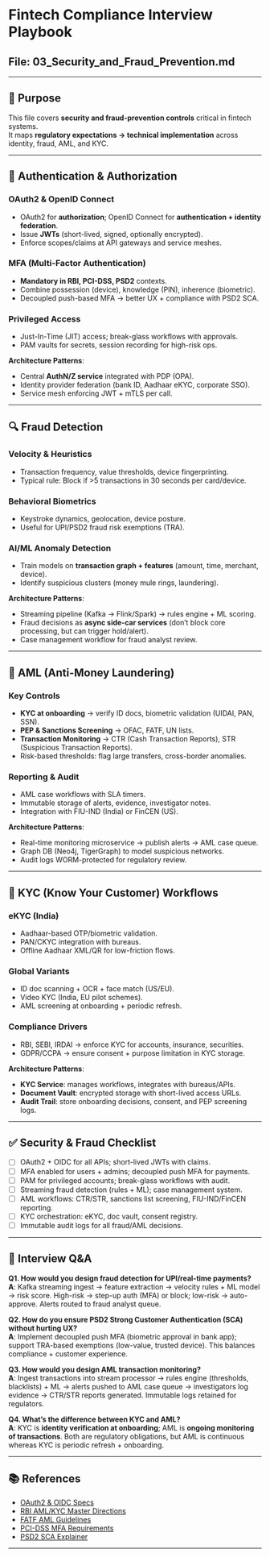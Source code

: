 # Fintech Compliance Interview Playbook  
## File: 03_Security_and_Fraud_Prevention.md  

---

## 🎯 Purpose  
This file covers **security and fraud-prevention controls** critical in fintech systems.  
It maps **regulatory expectations → technical implementation** across identity, fraud, AML, and KYC.  

---

## 🔑 Authentication & Authorization  

### OAuth2 & OpenID Connect  
- OAuth2 for **authorization**; OpenID Connect for **authentication + identity federation**.  
- Issue **JWTs** (short-lived, signed, optionally encrypted).  
- Enforce scopes/claims at API gateways and service meshes.  

### MFA (Multi-Factor Authentication)  
- **Mandatory in RBI, PCI-DSS, PSD2** contexts.  
- Combine possession (device), knowledge (PIN), inherence (biometric).  
- Decoupled push-based MFA → better UX + compliance with PSD2 SCA.  

### Privileged Access  
- Just-In-Time (JIT) access; break-glass workflows with approvals.  
- PAM vaults for secrets, session recording for high-risk ops.  

**Architecture Patterns**:  
- Central **AuthN/Z service** integrated with PDP (OPA).  
- Identity provider federation (bank ID, Aadhaar eKYC, corporate SSO).  
- Service mesh enforcing JWT + mTLS per call.  

---

## 🔍 Fraud Detection  

### Velocity & Heuristics  
- Transaction frequency, value thresholds, device fingerprinting.  
- Typical rule: Block if >5 transactions in 30 seconds per card/device.  

### Behavioral Biometrics  
- Keystroke dynamics, geolocation, device posture.  
- Useful for UPI/PSD2 fraud risk exemptions (TRA).  

### AI/ML Anomaly Detection  
- Train models on **transaction graph + features** (amount, time, merchant, device).  
- Identify suspicious clusters (money mule rings, laundering).  

**Architecture Patterns**:  
- Streaming pipeline (Kafka → Flink/Spark) → rules engine + ML scoring.  
- Fraud decisions as **async side-car services** (don’t block core processing, but can trigger hold/alert).  
- Case management workflow for fraud analyst review.  

---

## 🏦 AML (Anti-Money Laundering)  

### Key Controls  
- **KYC at onboarding** → verify ID docs, biometric validation (UIDAI, PAN, SSN).  
- **PEP & Sanctions Screening** → OFAC, FATF, UN lists.  
- **Transaction Monitoring** → CTR (Cash Transaction Reports), STR (Suspicious Transaction Reports).  
- Risk-based thresholds: flag large transfers, cross-border anomalies.  

### Reporting & Audit  
- AML case workflows with SLA timers.  
- Immutable storage of alerts, evidence, investigator notes.  
- Integration with FIU-IND (India) or FinCEN (US).  

**Architecture Patterns**:  
- Real-time monitoring microservice → publish alerts → AML case queue.  
- Graph DB (Neo4j, TigerGraph) to model suspicious networks.  
- Audit logs WORM-protected for regulatory review.  

---

## 🧾 KYC (Know Your Customer) Workflows  

### eKYC (India)  
- Aadhaar-based OTP/biometric validation.  
- PAN/CKYC integration with bureaus.  
- Offline Aadhaar XML/QR for low-friction flows.  

### Global Variants  
- ID doc scanning + OCR + face match (US/EU).  
- Video KYC (India, EU pilot schemes).  
- AML screening at onboarding + periodic refresh.  

### Compliance Drivers  
- RBI, SEBI, IRDAI → enforce KYC for accounts, insurance, securities.  
- GDPR/CCPA → ensure consent + purpose limitation in KYC storage.  

**Architecture Patterns**:  
- **KYC Service**: manages workflows, integrates with bureaus/APIs.  
- **Document Vault**: encrypted storage with short-lived access URLs.  
- **Audit Trail**: store onboarding decisions, consent, and PEP screening logs.  

---

## ✅ Security & Fraud Checklist  

- [ ] OAuth2 + OIDC for all APIs; short-lived JWTs with claims.  
- [ ] MFA enabled for users + admins; decoupled push MFA for payments.  
- [ ] PAM for privileged accounts; break-glass workflows with audit.  
- [ ] Streaming fraud detection (rules + ML); case management system.  
- [ ] AML workflows: CTR/STR, sanctions list screening, FIU-IND/FinCEN reporting.  
- [ ] KYC orchestration: eKYC, doc vault, consent registry.  
- [ ] Immutable audit logs for all fraud/AML decisions.  

---

## 🧪 Interview Q&A  

**Q1. How would you design fraud detection for UPI/real-time payments?**  
**A**: Kafka streaming ingest → feature extraction → velocity rules + ML model → risk score. High-risk → step-up auth (MFA) or block; low-risk → auto-approve. Alerts routed to fraud analyst queue.  

**Q2. How do you ensure PSD2 Strong Customer Authentication (SCA) without hurting UX?**  
**A**: Implement decoupled push MFA (biometric approval in bank app); support TRA-based exemptions (low-value, trusted device). This balances compliance + customer experience.  

**Q3. How would you design AML transaction monitoring?**  
**A**: Ingest transactions into stream processor → rules engine (thresholds, blacklists) + ML → alerts pushed to AML case queue → investigators log evidence → CTR/STR reports generated. Immutable logs retained for regulators.  

**Q4. What’s the difference between KYC and AML?**  
**A**: KYC is **identity verification at onboarding**; AML is **ongoing monitoring of transactions**. Both are regulatory obligations, but AML is continuous whereas KYC is periodic refresh + onboarding.  

---

## 📚 References  

- [OAuth2 & OIDC Specs](https://openid.net/connect/)  
- [RBI AML/KYC Master Directions](https://rbi.org.in/)  
- [FATF AML Guidelines](https://www.fatf-gafi.org/)  
- [PCI-DSS MFA Requirements](https://www.pcisecuritystandards.org/)  
- [PSD2 SCA Explainer](https://www.eba.europa.eu/)  

---

